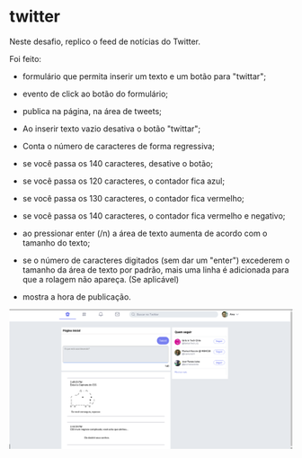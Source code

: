 # twitter

Neste desafio, replico o feed de notícias do Twitter. 
 
 
Foi feito: 
- formulário que permita inserir um texto e um botão para "twittar";
- evento de click ao botão do formulário;
- publica na página, na área de tweets;
 
 - Ao inserir texto vazio desativa o botão "twittar";
 - Conta o número de caracteres de forma regressiva;  
 - se você passa os 140 caracteres, desative o botão;
 - se você passa os 120 caracteres, o contador fica azul;
 - se você passa os 130 caracteres, o contador fica vermelho;
 - se você passa os 140 caracteres, o contador fica vermelho e negativo;

 - ao pressionar enter (/n) a área de texto aumenta de acordo com o tamanho do texto;
 - se o número de caracteres digitados (sem dar um "enter") excederem o tamanho da área de texto por padrão, mais uma linha é adicionada para que a rolagem não apareça. (Se aplicável)
 - mostra a hora de publicação.
 
 ![Twitter Website](src/twitter.png)
